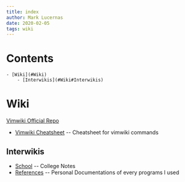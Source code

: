 ```yaml
---
title: index
author: Mark Lucernas
date: 2020-02-05
tags: wiki
---
```


# Contents
    - [Wiki](#Wiki)
        - [Interwikis](#Wiki#Interwikis)

# Wiki

[Vimwiki Official Repo](https://github.com/vimwiki/vimwiki)

  * [Vimwiki Cheatsheet](http://thedarnedestthing.com/vimwiki%20cheatsheet) -- Cheatsheet for vimwiki commands

## Interwikis

  * [School](wiki1:index) -- College Notes
  * [References](wiki2:index) -- Personal Documentations of every programs I used
